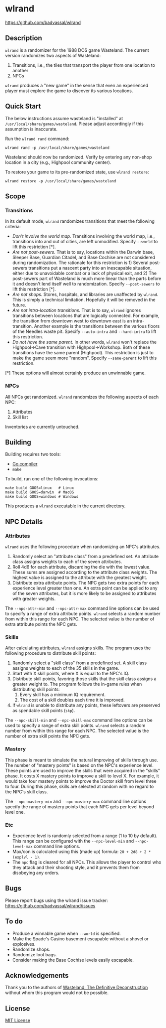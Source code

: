 # wlrand

https://github.com/badvassal/wlrand

## Description

`wlrand` is a randomizer for the 1988 DOS game Wasteland.  The current version randomizes two aspects of Wasteland:

1. Transitions, i.e., the tiles that transport the player from one location to another
2. NPCs

`wlrand` produces a "new game" in the sense that even an experienced player must explore the game to discover its various locations.

## Quick Start

The below instructions assume wasteland is "installed" at `/usr/local/share/games/wasteland`.  Please adjust accordingly if this assumption is inaccurate.

Run the `wlrand rand` command:
```
wlrand rand -p /usr/local/share/games/wasteland
```

Wasteland should now be randomized.  Verify by entering any non-shop location in a city (e.g., Highpool community center).

To restore your game to its pre-randomized state, use `wlrand restore`:
```
wlrand restore -p /usr/local/share/games/wasteland
```

## Scope

### Transitions

In its default mode, `wlrand` randomizes transitions that meet the following criteria:

* *Don't involve the world map.*  Transitions involving the world map, i.e., transitions into and out of cities, are left unmodified.  Specify `--world` to lift this restriction [\*].
* *Are not post-sewers.*  That is to say, locations within the Darwin base, Sleeper Base, Guardian Citadel, and Base Cochise are not considered during randomization.  The rationale for this restriction is 1) Several post-sewers transitions put a nascent party into an inescapable situation, either due to unavoidable combat or a lack of physical exit, and 2) The post-sewers part of Wasteland is much more linear than the parts before it and doesn't lend itself well to randomization.  Specify `--post-sewers` to lift this restriction [\*].
* *Are not shops.*  Stores, hospitals, and libraries are unaffected by `wlrand`.  This is simply a technical limitation.  Hopefully it will be removed in the future.
* *Are not intra-location transitions.*  That is to say, `wlrand` ignores transitions between locations that are logically connected.  For example, the transition from downtown west to downtown east is an intra-transition.  Another example is the transitions between the various floors of the Needles waste pit.  Specify `--auto-intra` and `--hard-intra` to lift this restriction.
* *Do not have the same parent.*  In other words, `wlrand` won't replace the Highpool-\>Cave transition with Highpool-\>Workshop.  Both of these transitions have the same parent (Highpool).  This restriction is just to make the game seem more "random".  Specify `--same-parent` to lift this restriction.

[\*] These options will almost certainly produce an unwinnable game.

### NPCs

All NPCs get randomized.  `wlrand` randomizes the following aspects of each NPC:

1. Attributes
2. Skill list

Inventories are currently untouched.

## Building

Building requires two tools:

* [Go compiler](https://golang.org/dl/)
* `make`

To build, run one of the following invocations:
```
make build GOOS=linux   # Linux
make build GOOS=darwin  # MacOS
make build GOOS=windows # Windows
```

This produces a `wlrand` executable in the current directory.

## NPC Details

### Attributes

`wlrand` uses the following procedure when randomizing an NPC's attributes.

1. Randomly select an "attribute class" from a predefined set.  An attribute class assigns weights to each of the seven attributes.  
2. Roll 4d6 for each attribute, discarding the die with the lowest value.  These sums are assigned according to the attribute class weights.  The highest value is assigned to the attribute with the greatest weight.
3. Distribute extra attribute points.  The NPC gets two extra points for each experience level greater than one.  An extra point can be applied to any of the seven attributes, but it is more likely to be assigned to attributes with greater weights.

The `--npc-attr-min` and `--npc-attr-max` command line options can be used to specify a range of extra attribute points.  `wlrand` selects a random number from within this range for each NPC.  The selected value is the number of extra attribute points the NPC gets.

### Skills

After calculating attributes, `wlrand` assigns skills.  The program uses the following procedure to distribute skill points:

1. Randomly select a "skill class" from a predefined set.  A skill class assigns weights to each of the 35 skills in the game.
2. Start with X skill points, where X is equal to the NPC's IQ.
3. Distribute skill points, favoring those skills that the skill class assigns a greater weight to.  The program follows the in-game rules when distributing skill points:
    1. Every skill has a minimum IQ requirement.
    2. The cost of a skill doubles each time it is improved.
4. If `wlrand` is unable to distribute any points, these leftovers are preserved as spendable skill points (`skp`).

The `--npc-skill-min` and `--npc-skill-max` command line options can be used to specify a range of extra skill points.  `wlrand` selects a random number from within this range for each NPC.  The selected value is the number of extra skill points the NPC gets.

### Mastery

This phase is meant to simulate the natural improving of skills through use.  The number of "mastery points" is based on the NPC's experience level.  These points are used to improve the skills that were acquired in the "skills" phase.  It costs X mastery points to improve a skill to level X.  For example, it would take four mastery points to improve the Doctor skill from level three to four.  During this phase, skills are selected at random with no regard to the NPC's skill class.

The `--npc-mastery-min` and `--npc-mastery-max` command line options specify the range of mastery points that each NPC gets per level beyond level one.

### Etc

* Experience level is randomly selected from a range (1 to 10 by default).  This range can be configured with the `--npc-level-min` and `--npc-level-max` command line options.
* Max/con is calculated using this (made up) formula: `20 + 2d8 + 2 * (explvl - 1)`.
* The `npc` flag is cleared for all NPCs.  This allows the player to control who they attack and their shooting style, and it prevents them from disobeying any orders.

## Bugs

Please report bugs using the wlrand issue tracker: <https://github.com/badvassal/wlrand/issues>

## To do

* Produce a winnable game when `--world` is specified.
* Make the Spade's Casino basement escapable without a shovel or explosives.
* Randomize shops.
* Randomize loot bags.
* Consider making the Base Cochise levels easily escapable.

## Acknowledgements

Thank you to the authors of [Wasteland: The Definitive Deconstruction](https://wasteland.gamepedia.com/Category:Wasteland:_The_Definitive_Deconstruction) without whom this program would not be possible.

## License

[MIT License](https://opensource.org/licenses/MIT)
